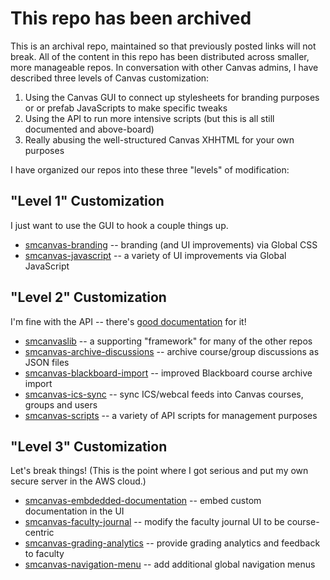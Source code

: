 # This repo has been archived

This is an archival repo, maintained so that previously posted links will not break. All of the content in this repo has been distributed across smaller, more manageable repos. In conversation with other Canvas admins, I have described three levels of Canvas customization:

  1. Using the Canvas GUI to connect up stylesheets for branding purposes or or prefab JavaScripts to make specific tweaks
  2. Using the API to run more intensive scripts (but this is all still documented and above-board)
  3. Really abusing the well-structured Canvas XHHTML for your own purposes

I have organized our repos into these three "levels" of modification:

## "Level 1" Customization

I just want to use the GUI to hook a couple things up.

  - [smcanvas-branding](https://github.com/smtech/smcanvas-branding) -- branding (and UI improvements) via Global CSS
  - [smcanvas-javascript](https://github.com/smtech/smcanvas-javascript) -- a variety of UI improvements via Global JavaScript

## "Level 2" Customization

I'm fine with the API -- there's [good documentation](https://canvas.instructure.com/doc/api/index.html) for it!

  - [smcanvaslib](https://github.com/smtech/smcanvaslib) -- a supporting "framework" for many of the other repos
  - [smcanvas-archive-discussions](https://github.com/smtech/smcanvas-smcanvas-archive-discussions) -- archive course/group discussions as JSON files
  - [smcanvas-blackboard-import](https://github.com/smtech/smcanvas-blackboard-import) -- improved Blackboard course archive import
  - [smcanvas-ics-sync](https://github.com/smtech/smcanvas-ics-sync) -- sync ICS/webcal feeds into Canvas courses, groups and users
  - [smcanvas-scripts](https://github.com/smtech/smcanvas-scripts) -- a variety of API scripts for management purposes

## "Level 3" Customization

Let's break things! (This is the point where I got serious and put my own secure server in the AWS cloud.)

  - [smcanvas-embdedded-documentation](https://github.com/smtech/smcanvas-embdedded-documentation) -- embed custom documentation in the UI
  - [smcanvas-faculty-journal](https://github.com/smtech/smcanvas-faculty-journal) -- modify the faculty journal UI to be course-centric
  - [smcanvas-grading-analytics](https://github.com/smtech/smcanvas-grading-analytics) -- provide grading analytics and feedback to faculty
  - [smcanvas-navigation-menu](https://github.com/smtech/smcanvas-navigation-menu) -- add additional global navigation menus